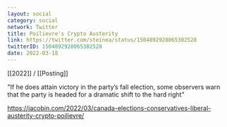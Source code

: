 ```yaml
---
layout: social
category: social
network: Twitter
title: Poilievre's Crypto Austerity
link: https://twitter.com/steinea/status/1504892928065302528
twitterID: 1504892928065302528
date: 2022-03-18
---
```


[[2022]] / [[Posting]]

"If he does attain victory in the party’s fall election, some observers warn that the party is headed for a dramatic shift to the hard right"

<https://jacobin.com/2022/03/canada-elections-conservatives-liberal-austerity-crypto-poilievre/>
